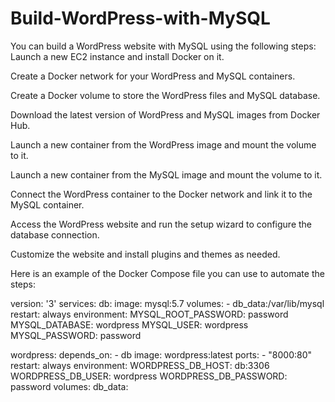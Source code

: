 # Build-WordPress-with-MySQL
You can build a WordPress website with MySQL using the following steps:
Launch a new EC2 instance and install Docker on it.

Create a Docker network for your WordPress and MySQL containers.

Create a Docker volume to store the WordPress files and MySQL database.

Download the latest version of WordPress and MySQL images from Docker Hub.

Launch a new container from the WordPress image and mount the volume to it.

Launch a new container from the MySQL image and mount the volume to it.

Connect the WordPress container to the Docker network and link it to the MySQL container.

Access the WordPress website and run the setup wizard to configure the database connection.

Customize the website and install plugins and themes as needed.

Here is an example of the Docker Compose file you can use to automate the steps:


version: '3'
services:
   db:
     image: mysql:5.7
     volumes:
       - db_data:/var/lib/mysql
     restart: always
     environment:
       MYSQL_ROOT_PASSWORD: password
       MYSQL_DATABASE: wordpress
       MYSQL_USER: wordpress
       MYSQL_PASSWORD: password

   wordpress:
     depends_on:
       - db
     image: wordpress:latest
     ports:
       - "8000:80"
     restart: always
     environment:
       WORDPRESS_DB_HOST: db:3306
       WORDPRESS_DB_USER: wordpress
       WORDPRESS_DB_PASSWORD: password
volumes:
    db_data:


